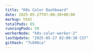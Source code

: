 ```yaml
---
title: "K0s Color Dashboard"
date: 2025-05-27T07:00:30+00:00
markup: html
totalPods: 65
runningPods: 59
workerNode: "k0s-color-worker-2"
lastUpdate: "2025-05-27 02:00:30 CST"
gitHash: "7cb98ca"
---
```


<!-- This content is dynamically updated by the CronJob -->
<!-- The dashboard UI is rendered by Hugo templates and CSS/JS files -->
